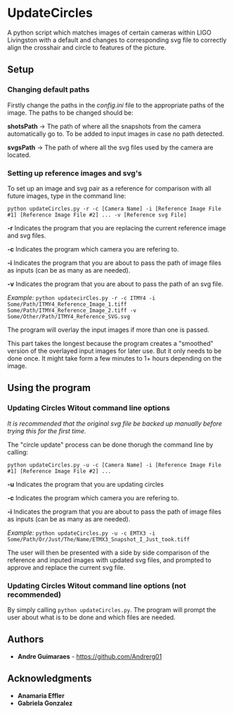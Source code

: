 # UpdateCircles

A python script which matches images of certain cameras within LIGO Livingston with a default and changes to corresponding svg file to correctly align the crosshair and circle to features of the picture.

## Setup

### Changing default paths

Firstly change the paths in the *config.ini* file to the appropriate paths of the image. The paths to be changed should be:

**shotsPath** -> The path of where all the snapshots from the camera automatically go to. To be added to input images in case no path detected.

**svgsPath** -> The path of where all the svg files used by the camera are located.

### Setting up reference images and svg's

To set up an image and svg pair as a reference for comparison with all future images, type in the command line:

`python updateCircles.py -r -c [Camera Name] -i [Reference Image File #1] [Reference Image File #2] ... -v [Reference svg File]`

**-r** Indicates the program that you are replacing the current reference image and svg files.
   
**-c** Indicates the program which camera you are refering to.

**-i** Indicates the program that you are about to pass the path of image files as inputs (can be as many as are needed).
   
**-v** Indicates the program that you are about to pass the path of an svg file.

*Example:*
`python updatecirCles.py -r -c ITMY4 -i Some/Path/ITMY4_Reference_Image_1.tiff Some/Path/ITMY4_Reference_Image_2.tiff -v Some/Other/Path/ITMY4_Reference_SVG.svg`

The program will overlay the input images if more than one is passed.

This part takes the longest because the program creates a "smoothed" version of the overlayed input images for later use. But it only needs to be done once. It might take form a few minutes to 1+ hours depending on the image.

## Using the program

### Updating Circles Witout command line options

*It is recommended that the original svg file be backed up manually before trying this for the first time.*

The "circle update" process can be done thorugh the command line by calling:

`python updateCircles.py -u -c [Camera Name] -i [Reference Image File #1] [Reference Image File #2] ...`

**-u** Indicates the program that you are updating circles

**-c** Indicates the program which camera you are refering to.

**-i** Indicates the program that you are about to pass the path of image files as inputs (can be as many as are needed).
   
*Example:*
`python updateCircles.py -u -c EMTX3 -i Some/Path/Or/Just/The/Name/ETMX3_Snapshot_I_Just_took.tiff`

The user will then be presented with a side by side comparison of the reference and inputed images with updated svg files, and prompted to approve and replace the current svg file.

### Updating Circles Witout command line options (not recommended)

By simply calling `python updateCircles.py`. The program will prompt the user about what is to be done and which files are needed.

## Authors

* **Andre Guimaraes** - https://github.com/Andrerg01

## Acknowledgments

* **Anamaria Effler**
* **Gabriela Gonzalez**
